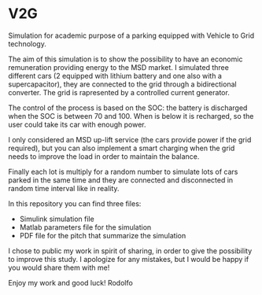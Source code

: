 # V2G

Simulation for academic purpose of a parking equipped with Vehicle to Grid technology.

The aim of this simulation is to show the possibility to have an economic remuneration providing energy to the MSD market. I simulated three different cars (2 equipped with lithium battery and one also with a supercapacitor), they are connected to the grid through a bidirectional converter. The grid is rapresented by a controlled current generator.

The control of the process is based on the SOC: the battery is discharged when the SOC is between 70 and 100. When is below it is recharged, so the user could take its car with enough power.

I only considered an MSD up-lift service (the cars provide power if the grid required), but you can also implement a smart charging when the grid needs to improve the load in order to maintain the balance.

Finally each lot is multiply for a random number to simulate lots of cars parked in the same time and they are connected and disconnected in random time interval like in reality.


In this repository you can find three files:
- Simulink simulation file
- Matlab parameters file for the simulation
- PDF file for the pitch that summarize the simulation


I chose to public my work in spirit of sharing, in order to give the possibility to improve this study. I apologize for any mistakes, but I would be happy if you would share them with me!

Enjoy my work and good luck!
Rodolfo
